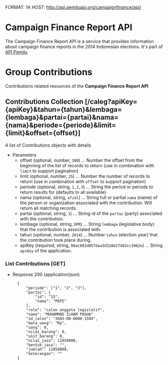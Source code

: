 FORMAT: 1A
HOST: http://api.pemiluapi.org/campaignfinance/api/

# Campaign Finance Report API
The Campaign Finance Report API is a service that provides information about campaign finance reports in the 2014 Indonesian elections. It's part of [API Pemilu](http://developer.pemiluapi.org/)

# Group Contributions
Contributions related resources of the **Campaign Finance Report API**

## Contributions Collection [/caleg?apiKey={apiKey}&tahun={tahun}&lembaga={lembaga}&partai={partai}&nama={nama}&periode={periode}&limit={limit}&offset={offset}]
A list of Contributions objects with details

+ Parameters
    + offset (optional, number, `300`) ... Number the offset from the beginning of the list of records to return (use in combination with `limit` to support pagination)
    + limit (optional, number, `25`) ... Number the number of records to return (use in combination with `offset` to support pagination)
    + periode (optional, string, `1,2,3`) ... String the period or periods to return results for (defaults to all available)
    + nama (optional, string, `afzal`) ... String full or partial `nama` (name) of the person or organization associated with the contribution. Will return all matching records.
    + partai (optional, string, `1`) ... String id of the `partai` (party) associated with the contribution.
    + lembaga (optional, string, `DPR`) ... String `lembaga` (legislative body) that the contribution is associated with.
    + tahun (optional, number, `2014`) ... Number `tahun` (election year) that the contribution took place during.
    + apiKey (required, string, `06ec082d057daa3d310b27483cc3962e`) ... String `apiKey` of the application.

### List Contributions [GET]
+ Response 200 (application/json)

        {
            "periode": ["1", "2", "3"],
            "partai": {
                "id": "15",
                "nama": "PKPI"
            },
            "role": "calon anggota legislatif",
            "nama": "MUHAMMAD ILHAM PASHA"
            "id_calon": "3603-00-0000-1504",
            "mata_uang": "Rp",
            "uang": 0,
            "nilai_barang": 0,
            "unit_barang": 0,
            "nilai_jasa": 12850000,
            "bentuk_jasa": "",
            "jumlah": 12850000,
            "keterangan": ""
        }
